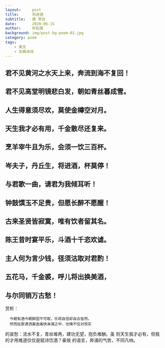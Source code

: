 ```yaml
---
layout:     post
title:      将进酒
subtitle:   唐 李白
date:       2020-06-15
author:     听松阁
background: img/post-bg-poem-01.jpg
category: poem
tags:
    - 美文
    - 古典诗词
---
```


## 君不见黄河之水天上来，奔流到海不复回！
## 君不见高堂明镜悲白发，朝如青丝暮成雪。
## 人生得意须尽欢，莫使金樽空对月。
## 天生我才必有用，千金散尽还复来。
## 烹羊宰牛且为乐，会须一饮三百杯。
## 岑夫子，丹丘生，将进酒，杯莫停！
## 与君歌一曲，请君为我倾耳听！
## 钟鼓馔玉不足贵，但愿长醉不愿醒！
## 古来圣贤皆寂寞，唯有饮者留其名。
## 陈王昔时宴平乐，斗酒十千恣欢谑。
## 主人何为言少钱，径须沽取对君酌！
## 五花马，千金裘，呼儿将出换美酒，
## 与尔同销万古愁！

赏析： 


      今朝有酒今朝醉固不可取，乐观自信却自古皆然。
      然而在那潇洒豪逸痛快淋漓之中，也掩不住对现实
的哀愁：流水不复，青丝难再，建功无望，抱负难酬。虽
则天生我才必有，但我的才用难道仅仅是赋诗饮酒？豪放
的语言，奔涌的气势，不同凡响。
